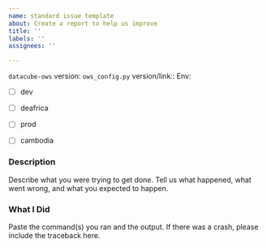 ```yaml
---
name: standard issue template
about: Create a report to help us improve
title: ''
labels: ''
assignees: ''

---
```


`datacube-ows` version:
`ows_config.py` version/link::
Env: 
- [ ] dev 
- [ ] deafrica 
- [ ] prod 
- [ ] cambodia


### Description
Describe what you were trying to get done. Tell us what happened, what went wrong, and what you expected to happen.

### What I Did
Paste the command(s) you ran and the output.
If there was a crash, please include the traceback here.
